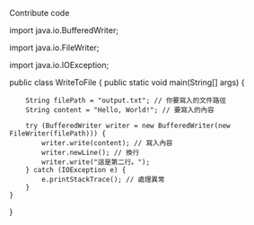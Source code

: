 Contribute code
<p>import java.io.BufferedWriter;</p>
<p>import java.io.FileWriter;</p>
<p>import java.io.IOException;</p>

public class WriteToFile {
    public static void main(String[] args) {
    
        String filePath = "output.txt"; // 你要寫入的文件路徑
        String content = "Hello, World!"; // 要寫入的內容

        try (BufferedWriter writer = new BufferedWriter(new FileWriter(filePath))) {
            writer.write(content); // 寫入內容
            writer.newLine(); // 換行
            writer.write("這是第二行。");
        } catch (IOException e) {
            e.printStackTrace(); // 處理異常
        }
    }
}
